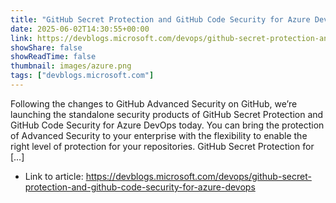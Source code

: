 ```yaml
---
title: "GitHub Secret Protection and GitHub Code Security for Azure DevOps"
date: 2025-06-02T14:30:55+00:00
link: https://devblogs.microsoft.com/devops/github-secret-protection-and-github-code-security-for-azure-devops
showShare: false
showReadTime: false
thumbnail: images/azure.png
tags: ["devblogs.microsoft.com"]
---
```

Following the changes to GitHub Advanced Security on GitHub, we’re launching the standalone security products of GitHub Secret Protection and GitHub Code Security for Azure DevOps today. You can bring the protection of Advanced Security to your enterprise with the flexibility to enable the right level of protection for your repositories. GitHub Secret Protection for […]

- Link to article: https://devblogs.microsoft.com/devops/github-secret-protection-and-github-code-security-for-azure-devops